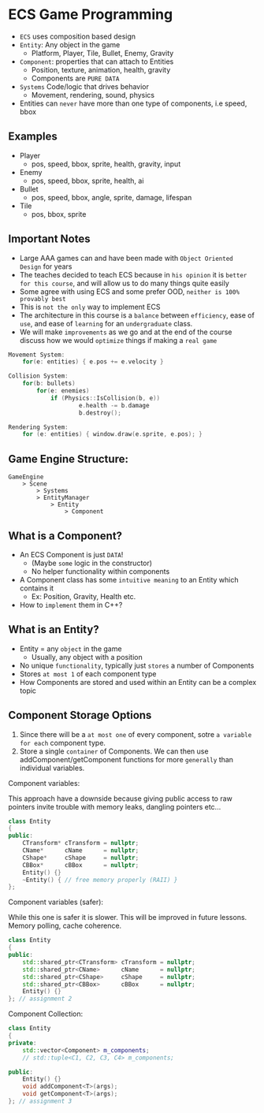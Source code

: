 # ECS Game Programming

-   `ECS` uses composition based design
-   `Entity`: Any object in the game
    -   Platform, Player, Tile, Bullet, Enemy, Gravity
-   `Component`: properties that can attach to Entities
    -   Position, texture, animation, health, gravity
    -   Components are `PURE DATA`
-   `Systems` Code/logic that drives behavior
    -   Movement, rendering, sound, physics
-   Entities can `never` have more than one type of components, i.e speed, bbox

## Examples

-   Player
    -   pos, speed, bbox, sprite, health, gravity, input
-   Enemy
    -   pos, speed, bbox, sprite, health, ai
-   Bullet
    -   pos, speed, bbox, angle, sprite, damage, lifespan
-   Tile
    -   pos, bbox, sprite

## Important Notes

-   Large AAA games can and have been made with `Object Oriented Design` for years
-   The teaches decided to teach ECS because in `his opinion` it is `better for this course`, and will allow us to do many things quite easily
-   Some agree with using ECS and some prefer OOD, `neither is 100% provably best`
-   This is `not the only` way to implement ECS
-   The architecture in this course is a `balance` between `efficiency`, ease of `use`, and ease of `learning` for an `undergraduate` class.
-   We will make `improvements` as we go and at the end of the course discuss how we would `optimize` things if making a `real game`

```cpp
Movement System:
    for(e: entities) { e.pos += e.velocity }

Collision System:
    for(b: bullets)
        for(e: enemies)
            if (Physics::IsCollision(b, e))
                    e.health -= b.damage
                    b.destroy();

Rendering System:
    for (e: entities) { window.draw(e.sprite, e.pos); }
```

## Game Engine Structure:

```
GameEngine
    > Scene
        > Systems
        > EntityManager
            > Entity
                > Component
```

## What is a Component?

-   An ECS Component is just `DATA`!
    -   (Maybe `some` logic in the constructor)
    -   No helper functionality within components
-   A Component class has some `intuitive meaning` to an Entity which contains it
    -   Ex: Position, Gravity, Health etc.
-   How to `implement` them in C++?

## What is an Entity?

-   Entity = any `object` in the game
    -   Usually, any object with a position
-   No unique `functionality`, typically just `stores` a number of Components
-   Stores `at most 1` of each component type
-   How Components are stored and used within an Entity can be a complex topic

## Component Storage Options

1.  Since there will be a `at most one` of every component, sotre `a variable for each` component type.
2.  Store a single `container` of Components. We can then use addComponent/getComponent functions for more `generally` than individual variables.

Component variables:

This approach have a downside because giving public access to raw pointers invite trouble with memory leaks, dangling pointers etc...

```cpp
class Entity
{
public:
    CTransform* cTransform = nullptr;
    CName*      cName      = nullptr;
    CShape*     cShape     = nullptr;
    CBBox*      cBBox      = nullptr;
    Entity() {}
    ~Entity() { // free memory properly (RAII) }
};
```

Component variables (safer):

While this one is safer it is slower. This will be improved in future lessons. Memory polling, cache coherence.

```cpp
class Entity
{
public:
    std::shared_ptr<CTransform> cTransform = nullptr;
    std::shared_ptr<CName>      cName      = nullptr;
    std::shared_ptr<CShape>     cShape     = nullptr;
    std::shared_ptr<CBBox>      cBBox      = nullptr;
    Entity() {}
}; // assignment 2
```

Component Collection:

```cpp
class Entity
{
private:
    std::vector<Component> m_components;
    // std::tuple<C1, C2, C3, C4> m_components;

public:
    Entity() {}
    void addComponent<T>(args);
    void getComponent<T>(args);
}; // assignment 3
```
